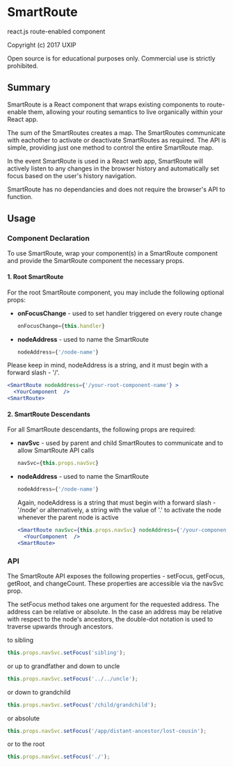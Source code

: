 # SmartRoute

react.js route-enabled component

Copyright (c) 2017 UXIP

Open source is for educational purposes only.  Commercial use is strictly prohibited.

## Summary

SmartRoute is a React component that wraps existing components to route-enable them, allowing your routing semantics to live organically within your React app.

The sum of the SmartRoutes creates a map.  The SmartRoutes communicate with eachother to activate or deactivate SmartRoutes as required.  The API is simple, providing just one method to control the entire SmartRoute map.

In the event SmartRoute is used in a React web app, SmartRoute will actively listen to any changes in the browser history and automatically set focus based on the user's history navigation.

SmartRoute has no dependancies and does not require the browser's API to function.

## Usage

### Component Declaration
To use SmartRoute, wrap your component(s) in a SmartRoute component and provide the SmartRoute component the necessary props.

#### 1. Root SmartRoute

   For the root SmartRoute component, you may include the following optional props:
   * **onFocusChange** - used to set handler triggered on every route change
      
      ```jsx
      onFocusChange={this.handler}
      ```

   * **nodeAddress** - used to name the SmartRoute
      
      ```jsx
      nodeAddress={'/node-name'}
      ```
   Please keep in mind, nodeAddress is a string, and it must begin with a forward slash - '/'.


   ```jsx
   <SmartRoute nodeAddress={'/your-root-component-name'} >
     <YourComponent  />
   <SmartRoute>
   ```
   
#### 2. SmartRoute Descendants

   For all SmartRoute descendants, the following props are required:

   * **navSvc** - used by parent and child SmartRoutes to communicate and to allow SmartRoute API calls
      ```jsx
      navSvc={this.props.navSvc}
      ```
      

   * **nodeAddress** - used to name the SmartRoute
      
      ```jsx
      nodeAddress={'/node-name'}
      ```
      
      Again, nodeAddress is a string that must begin with a forward slash - '/node' or alternatively, a string with the value of '.' to activate the node whenever the parent node is active

      ```jsx
      <SmartRoute navSvc={this.props.navSvc} nodeAddress={'/your-component-name'} >
        <YourComponent  />
      <SmartRoute>
      ```

### API

The SmartRoute API exposes the following properties - setFocus, getFocus, getRoot, and changeCount.  These properties are accessible via the navSvc prop.

The setFocus method takes one argument for the requested address.  The address can be relative or absolute.  In the case an address may be relative with respect to the node's ancestors, the double-dot notation is used to traverse upwards through ancestors.

to sibling
```jsx
this.props.navSvc.setFocus('sibling');
```
or up to grandfather and down to uncle
```jsx
this.props.navSvc.setFocus('../../uncle');
```
or down to grandchild
```jsx
this.props.navSvc.setFocus('/child/grandchild');
```
or absolute
```jsx
this.props.navSvc.setFocus('/app/distant-ancestor/lost-cousin');
```
or to the root
```jsx
this.props.navSvc.setFocus('./');
```
